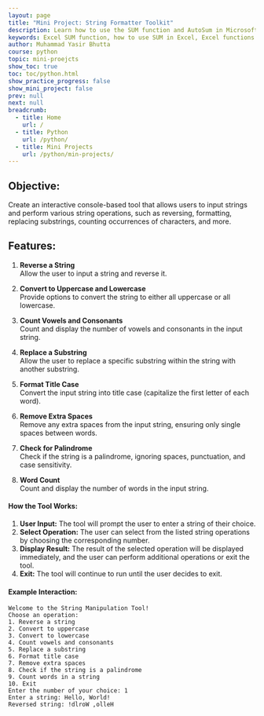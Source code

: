 ```yaml
---
layout: page
title: "Mini Project: String Formatter Toolkit"
description: Learn how to use the SUM function and AutoSum in Microsoft Excel to quickly add values across cells, columns, or rows. Includes syntax, examples, and tips for efficient usage.
keywords: Excel SUM function, how to use SUM in Excel, Excel functions guide, Excel SUM formula, Excel add cells, Excel basics, Excel tutorials, Microsoft Excel functions, SUM formula examples
author: Muhammad Yasir Bhutta
course: python
topic: mini-proejcts
show_toc: true
toc: toc/python.html
show_practice_progress: false
show_mini_project: false
prev: null
next: null
breadcrumb:
  - title: Home
    url: /
  - title: Python
    url: /python/
  - title: Mini Projects
    url: /python/min-projects/
---
```


## **Objective:**
Create an interactive console-based tool that allows users to input strings and perform various string operations, such as reversing, formatting, replacing substrings, counting occurrences of characters, and more.

## **Features:**
1. **Reverse a String**  
   Allow the user to input a string and reverse it.

2. **Convert to Uppercase and Lowercase**  
   Provide options to convert the string to either all uppercase or all lowercase.

3. **Count Vowels and Consonants**  
   Count and display the number of vowels and consonants in the input string.

4. **Replace a Substring**  
   Allow the user to replace a specific substring within the string with another substring.

5. **Format Title Case**  
   Convert the input string into title case (capitalize the first letter of each word).

6. **Remove Extra Spaces**  
   Remove any extra spaces from the input string, ensuring only single spaces between words.

7. **Check for Palindrome**  
   Check if the string is a palindrome, ignoring spaces, punctuation, and case sensitivity.

8. **Word Count**  
   Count and display the number of words in the input string.

#### **How the Tool Works:**
1. **User Input:** The tool will prompt the user to enter a string of their choice.
2. **Select Operation:** The user can select from the listed string operations by choosing the corresponding number.
3. **Display Result:** The result of the selected operation will be displayed immediately, and the user can perform additional operations or exit the tool.
4. **Exit:** The tool will continue to run until the user decides to exit.

#### **Example Interaction:**
```
Welcome to the String Manipulation Tool!
Choose an operation:
1. Reverse a string
2. Convert to uppercase
3. Convert to lowercase
4. Count vowels and consonants
5. Replace a substring
6. Format title case
7. Remove extra spaces
8. Check if the string is a palindrome
9. Count words in a string
10. Exit
Enter the number of your choice: 1
Enter a string: Hello, World!
Reversed string: !dlroW ,olleH
```


